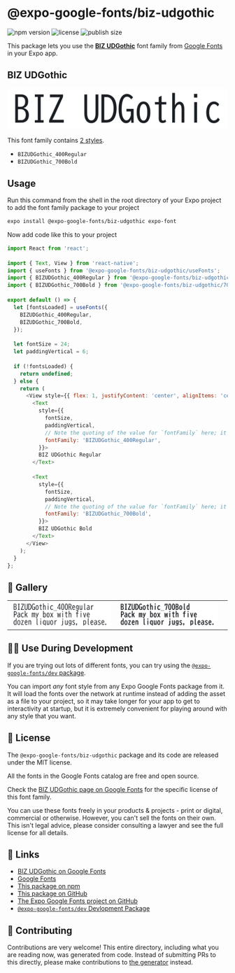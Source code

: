 # @expo-google-fonts/biz-udgothic

![npm version](https://flat.badgen.net/npm/v/@expo-google-fonts/biz-udgothic)
![license](https://flat.badgen.net/github/license/expo/google-fonts)
![publish size](https://flat.badgen.net/packagephobia/install/@expo-google-fonts/biz-udgothic)

This package lets you use the [**BIZ UDGothic**](https://fonts.google.com/specimen/BIZ+UDGothic) font family from [Google Fonts](https://fonts.google.com/) in your Expo app.

## BIZ UDGothic

![BIZ UDGothic](./font-family.png)

This font family contains [2 styles](#-gallery).

- `BIZUDGothic_400Regular`
- `BIZUDGothic_700Bold`

## Usage

Run this command from the shell in the root directory of your Expo project to add the font family package to your project
```sh
expo install @expo-google-fonts/biz-udgothic expo-font
```

Now add code like this to your project
```js
import React from 'react';

import { Text, View } from 'react-native';
import { useFonts } from '@expo-google-fonts/biz-udgothic/useFonts';
import { BIZUDGothic_400Regular } from '@expo-google-fonts/biz-udgothic/400Regular';
import { BIZUDGothic_700Bold } from '@expo-google-fonts/biz-udgothic/700Bold';

export default () => {
  let [fontsLoaded] = useFonts({
    BIZUDGothic_400Regular,
    BIZUDGothic_700Bold,
  });

  let fontSize = 24;
  let paddingVertical = 6;

  if (!fontsLoaded) {
    return undefined;
  } else {
    return (
      <View style={{ flex: 1, justifyContent: 'center', alignItems: 'center' }}>
        <Text
          style={{
            fontSize,
            paddingVertical,
            // Note the quoting of the value for `fontFamily` here; it expects a string!
            fontFamily: 'BIZUDGothic_400Regular',
          }}>
          BIZ UDGothic Regular
        </Text>

        <Text
          style={{
            fontSize,
            paddingVertical,
            // Note the quoting of the value for `fontFamily` here; it expects a string!
            fontFamily: 'BIZUDGothic_700Bold',
          }}>
          BIZ UDGothic Bold
        </Text>
      </View>
    );
  }
};

```

## 🔡 Gallery


||||
|-|-|-|
|![BIZUDGothic_400Regular](.//400Regular/BIZUDGothic_400Regular.ttf.png)|![BIZUDGothic_700Bold](.//700Bold/BIZUDGothic_700Bold.ttf.png)|||


## 👩‍💻 Use During Development

If you are trying out lots of different fonts, you can try using the [`@expo-google-fonts/dev` package](https://github.com/expo/google-fonts/tree/master/font-packages/dev#readme).

You can import *any* font style from any Expo Google Fonts package from it. It will load the fonts
over the network at runtime instead of adding the asset as a file to your project, so it may take longer
for your app to get to interactivity at startup, but it is extremely convenient
for playing around with any style that you want.

## 📖 License

The `@expo-google-fonts/biz-udgothic` package and its code are released under the MIT license.

All the fonts in the Google Fonts catalog are free and open source.

Check the [BIZ UDGothic page on Google Fonts](https://fonts.google.com/specimen/BIZ+UDGothic) for the specific license of this font family.

You can use these fonts freely in your products & projects - print or digital, commercial or otherwise. However, you can't sell the fonts on their own. This isn't legal advice, please consider consulting a lawyer and see the full license for all details.

## 🔗 Links

- [BIZ UDGothic on Google Fonts](https://fonts.google.com/specimen/BIZ+UDGothic)
- [Google Fonts](https://fonts.google.com/)
- [This package on npm](https://www.npmjs.com/package/@expo-google-fonts/biz-udgothic)
- [This package on GitHub](https://github.com/expo/google-fonts/tree/master/font-packages/biz-udgothic)
- [The Expo Google Fonts project on GitHub](https://github.com/expo/google-fonts)
- [`@expo-google-fonts/dev` Devlopment Package](https://github.com/expo/google-fonts/tree/master/font-packages/dev)

## 🤝 Contributing

Contributions are very welcome! This entire directory, including what you are reading now, was generated from code. Instead of submitting PRs to this directly, please make contributions to [the generator](https://github.com/expo/google-fonts/tree/master/packages/generator) instead.
